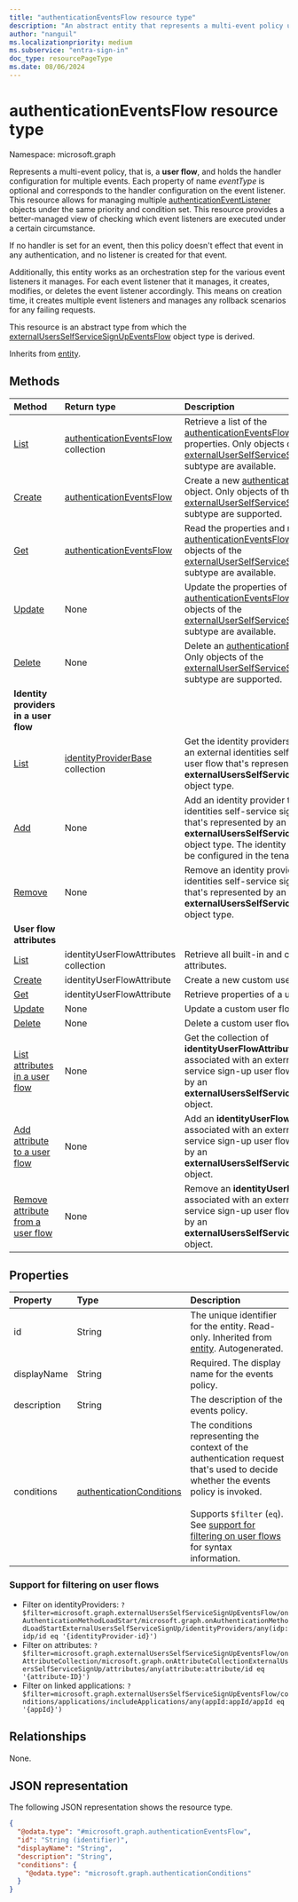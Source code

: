 ```yaml
---
title: "authenticationEventsFlow resource type"
description: "An abstract entity that represents a multi-event policy used to orchestrate an authentication flow."
author: "nanguil"
ms.localizationpriority: medium
ms.subservice: "entra-sign-in"
doc_type: resourcePageType
ms.date: 08/06/2024
---
```


# authenticationEventsFlow resource type

Namespace: microsoft.graph

Represents a multi-event policy, that is, a **user flow**, and holds the handler configuration for multiple events. Each property of name *eventType* is optional and corresponds to the handler configuration on the event listener. This resource allows for managing multiple [authenticationEventListener](../resources/authenticationeventlistener.md) objects under the same priority and condition set. This resource provides a better-managed view of checking which event listeners are executed under a certain circumstance.

If no handler is set for an event, then this policy doesn't effect that event in any authentication, and no listener is created for that event.

Additionally, this entity works as an orchestration step for the various event listeners it manages. For each event listener that it manages, it creates, modifies, or deletes the event listener accordingly. This means on creation time, it creates multiple event listeners and manages any rollback scenarios for any failing requests.

This resource is an abstract type from which the [externalUsersSelfServiceSignUpEventsFlow](../resources/externalusersselfservicesignupeventsflow.md) object type is derived.

Inherits from [entity](../resources/entity.md).

## Methods
|Method|Return type|Description|
|:---|:---|:---|
|[List](../api/identitycontainer-list-authenticationeventsflows.md)|[authenticationEventsFlow](../resources/authenticationeventsflow.md) collection|Retrieve a list of the [authenticationEventsFlow](../resources/authenticationeventsflow.md) objects and their properties. Only objects of the [externalUserSelfServiceSignupEventsFlow](../resources/externalusersselfservicesignupeventsflow.md) subtype are available.|
|[Create](../api/identitycontainer-post-authenticationeventsflows.md)|[authenticationEventsFlow](../resources/authenticationeventsflow.md)|Create a new [authenticationEventsFlow](../resources/authenticationeventsflow.md) object. Only objects of the [externalUserSelfServiceSignupEventsFlow](../resources/externalusersselfservicesignupeventsflow.md) subtype are supported.|
|[Get](../api/authenticationeventsflow-get.md)|[authenticationEventsFlow](../resources/authenticationeventsflow.md)|Read the properties and relationships of an [authenticationEventsFlow](../resources/authenticationeventsflow.md) object. Only objects of the [externalUserSelfServiceSignupEventsFlow](../resources/externalusersselfservicesignupeventsflow.md) subtype are available.|
|[Update](../api/authenticationeventsflow-update.md)|None|Update the properties of an [authenticationEventsFlow](../resources/authenticationeventsflow.md) object. Only objects of the [externalUserSelfServiceSignupEventsFlow](../resources/externalusersselfservicesignupeventsflow.md) subtype are available.|
|[Delete](../api/authenticationeventsflow-delete.md)|None|Delete an [authenticationEventsFlow](../resources/authenticationeventsflow.md) object. Only objects of the [externalUserSelfServiceSignupEventsFlow](../resources/externalusersselfservicesignupeventsflow.md) subtype are supported. |
|**Identity providers in a user flow**|||
|[List](../api/onauthenticationmethodloadstartexternalusersselfservicesignup-list-identityproviders.md)|[identityProviderBase](../resources/identityproviderbase.md) collection|Get the identity providers that are defined for an external identities self-service sign-up user flow that's represented by an **externalUsersSelfServiceSignupEventsFlow** object type.|
|[Add](../api/onauthenticationmethodloadstartexternalusersselfservicesignup-post-identityproviders.md)|None|Add an identity provider to an external identities self-service sign-up user flow that's represented by an **externalUsersSelfServiceSignupEventsFlow** object type. The identity provider must first be configured in the tenant.|
|[Remove](../api/onauthenticationmethodloadstartexternalusersselfservicesignup-delete-identityproviders.md)|None|Remove an identity provider from an external identities self-service sign-up user flow that's represented by an **externalUsersSelfServiceSignupEventsFlow** object type.|
|**User flow attributes**|||
|[List](../api/identityuserflowattribute-list.md)|identityUserFlowAttributes collection|Retrieve all built-in and custom user flow attributes.|
|[Create](../api/identityuserflowattribute-post.md)|identityUserFlowAttribute|Create a new custom user flow attribute.|
|[Get](../api/identityuserflowattribute-get.md) |identityUserFlowAttribute|Retrieve properties of a user flow attribute.|
|[Update](../api/identityuserflowattribute-update.md)|None|Update a custom user flow attribute.|
|[Delete](../api/identityuserflowattribute-delete.md)|None|Delete a custom user flow attribute.|
|[List attributes in a user flow](../api/onattributecollectionexternalusersselfservicesignup-list-attributes.md)|None|Get the collection of **identityUserFlowAttribute** objects associated with an external identities self-service sign-up user flow that's represented by an **externalUsersSelfServiceSignupEventsFlow** object.|
|[Add attribute to a user flow](../api/onattributecollectionexternalusersselfservicesignup-post-attributes.md)|None|Add an **identityUserFlowAttribute** object associated with an external identities self-service sign-up user flow that's represented by an **externalUsersSelfServiceSignupEventsFlow** object.|
|[Remove attribute from a user flow](../api/onattributecollectionexternalusersselfservicesignup-delete-attributes.md)|None|Remove an **identityUserFlowAttribute** object associated with an external identities self-service sign-up user flow that's represented by an **externalUsersSelfServiceSignupEventsFlow** object.|

## Properties
|Property|Type|Description|
|:---|:---|:---|
|id|String|The unique identifier for the entity. Read-only. Inherited from [entity](../resources/entity.md). Autogenerated.|
|displayName|String|Required. The display name for the events policy.|
|description|String|The description of the events policy.|
|conditions|[authenticationConditions](../resources/authenticationconditions.md)|The conditions representing the context of the authentication request that's used to decide whether the events policy is invoked. <br/><br/> Supports `$filter` (`eq`). See [support for filtering on user flows](#support-for-filtering-on-user-flows) for syntax information.|

### Support for filtering on user flows

+ Filter on identityProviders: `?$filter=microsoft.graph.externalUsersSelfServiceSignUpEventsFlow/onAuthenticationMethodLoadStart/microsoft.graph.onAuthenticationMethodLoadStartExternalUsersSelfServiceSignUp/identityProviders/any(idp:idp/id eq '{identityProvider-id}')`
+ Filter on attributes: `?$filter=microsoft.graph.externalUsersSelfServiceSignUpEventsFlow/onAttributeCollection/microsoft.graph.onAttributeCollectionExternalUsersSelfServiceSignUp/attributes/any(attribute:attribute/id eq '{attribute-ID}')`
+ Filter on linked applications: `?$filter=microsoft.graph.externalUsersSelfServiceSignUpEventsFlow/conditions/applications/includeApplications/any(appId:appId/appId eq '{appId}')`

## Relationships
None.

## JSON representation
The following JSON representation shows the resource type.
<!-- {
  "blockType": "resource",
  "keyProperty": "id",
  "@odata.type": "microsoft.graph.authenticationEventsFlow",
  "baseType": "microsoft.graph.entity",
  "openType": true
}
-->
``` json
{
  "@odata.type": "#microsoft.graph.authenticationEventsFlow",
  "id": "String (identifier)",
  "displayName": "String",
  "description": "String",
  "conditions": {
    "@odata.type": "microsoft.graph.authenticationConditions"
  }
}
```

